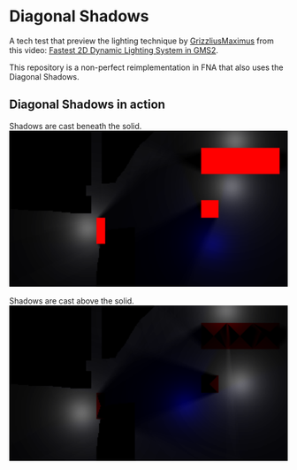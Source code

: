 # Diagonal Shadows

A tech test that preview the lighting technique by [GrizzliusMaximus](https://www.youtube.com/@GrizzliusMaximus) 
from this video: [Fastest 2D Dynamic Lighting System in GMS2](https://www.youtube.com/watch?v=8oy2R1OdXqQ).

This repository is a non-perfect reimplementation in FNA that also uses the Diagonal Shadows.

## Diagonal Shadows in action
Shadows are cast beneath the solid.
![wall](./images/preview.png)

Shadows are cast above the solid.
![Above the wall](./images/preview2.png)

